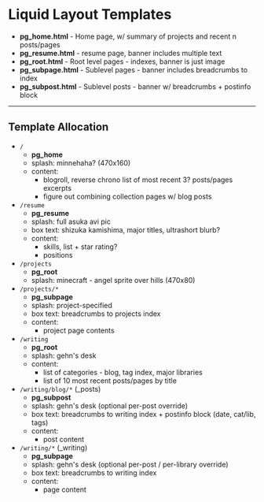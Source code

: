 # Liquid Layout Templates

 - **pg_home.html** - Home page, w/ summary of projects and recent n posts/pages
 - **pg_resume.html** - resume page, banner includes multiple text
 - **pg_root.html** - Root level pages - indexes, banner is just image
 - **pg_subpage.html** - Sublevel pages - banner includes breadcrumbs to index
 - **pg_subpost.html** - Sublevel posts - banner w/ breadcrumbs + postinfo block

* * * * *

## Template Allocation

 - `/`
   - **pg_home**
   - splash: minnehaha? (470x160)
   - content:
     - blogroll, reverse chrono list of most recent 3? posts/pages excerpts
     - figure out combining collection pages w/ blog posts
 - `/resume`
   - **pg_resume**
   - splash: full asuka avi pic
   - box text: shizuka kamishima, major titles, ultrashort blurb?
   - content:
     - skills, list + star rating?
     - positions
 - `/projects`
   - **pg_root**
   - splash: minecraft - angel sprite over hills (470x80)
 - `/projects/*`
   - **pg_subpage**
   - splash: project-specified
   - box text: breadcrumbs to projects index
   - content:
     - project page contents
 - `/writing`
   - **pg_root**
   - splash: gehn's desk
   - content:
     - list of categories - blog, tag index, major libraries
     - list of 10 most recent posts/pages by title
 - `/writing/blog/*` (_posts)
   - **pg_subpost**
   - splash: gehn's desk (optional per-post override)
   - box text: breadcrumbs to writing index + postinfo block (date, cat/lib, tags)
   - content:
     - post content
 - `/writing/*` (_writing)
   - **pg_subpage**
   - splash: gehn's desk (optional per-post / per-library override)
   - box text: breadcrumbs to writing index
   - content:
     - page content